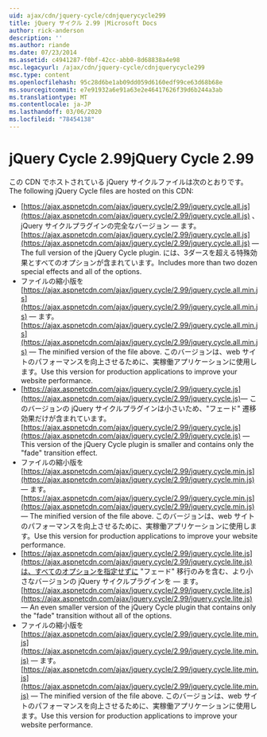 ```yaml
---
uid: ajax/cdn/jquery-cycle/cdnjquerycycle299
title: jQuery サイクル 2.99 |Microsoft Docs
author: rick-anderson
description: ''
ms.author: riande
ms.date: 07/23/2014
ms.assetid: c4941287-f0bf-42cc-abb0-8d68838a4e98
msc.legacyurl: /ajax/cdn/jquery-cycle/cdnjquerycycle299
msc.type: content
ms.openlocfilehash: 95c28d6be1ab09dd059d6160edf99ce63d68b68e
ms.sourcegitcommit: e7e91932a6e91a63e2e46417626f39d6b244a3ab
ms.translationtype: MT
ms.contentlocale: ja-JP
ms.lasthandoff: 03/06/2020
ms.locfileid: "78454138"
---
```

# <a name="jquery-cycle-299"></a><span data-ttu-id="1bd77-102">jQuery Cycle 2.99</span><span class="sxs-lookup"><span data-stu-id="1bd77-102">jQuery Cycle 2.99</span></span>

<span data-ttu-id="1bd77-103">この CDN でホストされている jQuery サイクルファイルは次のとおりです。</span><span class="sxs-lookup"><span data-stu-id="1bd77-103">The following jQuery Cycle files are hosted on this CDN:</span></span>

- <span data-ttu-id="1bd77-104">[https://ajax.aspnetcdn.com/ajax/jquery.cycle/2.99/jquery.cycle.all.js](https://ajax.aspnetcdn.com/ajax/jquery.cycle/2.99/jquery.cycle.all.js) 、jQuery サイクルプラグインの完全なバージョン &mdash; ます。</span><span class="sxs-lookup"><span data-stu-id="1bd77-104">[https://ajax.aspnetcdn.com/ajax/jquery.cycle/2.99/jquery.cycle.all.js](https://ajax.aspnetcdn.com/ajax/jquery.cycle/2.99/jquery.cycle.all.js) &mdash; The full version of the jQuery Cycle plugin.</span></span> <span data-ttu-id="1bd77-105">には、3ダースを超える特殊効果とすべてのオプションが含まれています。</span><span class="sxs-lookup"><span data-stu-id="1bd77-105">Includes more than two dozen special effects and all of the options.</span></span>
- <span data-ttu-id="1bd77-106">ファイルの縮小版を[https://ajax.aspnetcdn.com/ajax/jquery.cycle/2.99/jquery.cycle.all.min.js](https://ajax.aspnetcdn.com/ajax/jquery.cycle/2.99/jquery.cycle.all.min.js) &mdash; ます。</span><span class="sxs-lookup"><span data-stu-id="1bd77-106">[https://ajax.aspnetcdn.com/ajax/jquery.cycle/2.99/jquery.cycle.all.min.js](https://ajax.aspnetcdn.com/ajax/jquery.cycle/2.99/jquery.cycle.all.min.js) &mdash; The minified version of the file above.</span></span> <span data-ttu-id="1bd77-107">このバージョンは、web サイトのパフォーマンスを向上させるために、実稼働アプリケーションに使用します。</span><span class="sxs-lookup"><span data-stu-id="1bd77-107">Use this version for production applications to improve your website performance.</span></span>
- <span data-ttu-id="1bd77-108">[https://ajax.aspnetcdn.com/ajax/jquery.cycle/2.99/jquery.cycle.js](https://ajax.aspnetcdn.com/ajax/jquery.cycle/2.99/jquery.cycle.js)&mdash; このバージョンの jQuery サイクルプラグインは小さいため、"フェード" 遷移効果だけが含まれています。</span><span class="sxs-lookup"><span data-stu-id="1bd77-108">[https://ajax.aspnetcdn.com/ajax/jquery.cycle/2.99/jquery.cycle.js](https://ajax.aspnetcdn.com/ajax/jquery.cycle/2.99/jquery.cycle.js)  &mdash; This version of the jQuery Cycle plugin is smaller and contains only the "fade" transition effect.</span></span>
- <span data-ttu-id="1bd77-109">ファイルの縮小版を[https://ajax.aspnetcdn.com/ajax/jquery.cycle/2.99/jquery.cycle.min.js](https://ajax.aspnetcdn.com/ajax/jquery.cycle/2.99/jquery.cycle.min.js) &mdash; ます。</span><span class="sxs-lookup"><span data-stu-id="1bd77-109">[https://ajax.aspnetcdn.com/ajax/jquery.cycle/2.99/jquery.cycle.min.js](https://ajax.aspnetcdn.com/ajax/jquery.cycle/2.99/jquery.cycle.min.js) &mdash; The minified version of the file above.</span></span> <span data-ttu-id="1bd77-110">このバージョンは、web サイトのパフォーマンスを向上させるために、実稼働アプリケーションに使用します。</span><span class="sxs-lookup"><span data-stu-id="1bd77-110">Use this version for production applications to improve your website performance.</span></span>
- <span data-ttu-id="1bd77-111">[https://ajax.aspnetcdn.com/ajax/jquery.cycle/2.99/jquery.cycle.lite.js](https://ajax.aspnetcdn.com/ajax/jquery.cycle/2.99/jquery.cycle.lite.js)は、すべてのオプションを指定せずに "フェード" 移行のみを含む、より小さなバージョンの jQuery サイクルプラグインを &mdash; ます。</span><span class="sxs-lookup"><span data-stu-id="1bd77-111">[https://ajax.aspnetcdn.com/ajax/jquery.cycle/2.99/jquery.cycle.lite.js](https://ajax.aspnetcdn.com/ajax/jquery.cycle/2.99/jquery.cycle.lite.js) &mdash; An even smaller version of the jQuery Cycle plugin that contains only the "fade" transition without all of the options.</span></span>
- <span data-ttu-id="1bd77-112">ファイルの縮小版を[https://ajax.aspnetcdn.com/ajax/jquery.cycle/2.99/jquery.cycle.lite.min.js](https://ajax.aspnetcdn.com/ajax/jquery.cycle/2.99/jquery.cycle.lite.min.js) &mdash; ます。</span><span class="sxs-lookup"><span data-stu-id="1bd77-112">[https://ajax.aspnetcdn.com/ajax/jquery.cycle/2.99/jquery.cycle.lite.min.js](https://ajax.aspnetcdn.com/ajax/jquery.cycle/2.99/jquery.cycle.lite.min.js) &mdash; The minified version of the file above.</span></span> <span data-ttu-id="1bd77-113">このバージョンは、web サイトのパフォーマンスを向上させるために、実稼働アプリケーションに使用します。</span><span class="sxs-lookup"><span data-stu-id="1bd77-113">Use this version for production applications to improve your website performance.</span></span>
